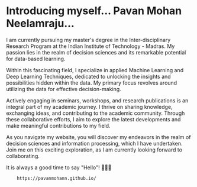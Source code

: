 <!DOCTYPE html>

<body>
    <div class="container">
        <h1>Introducing myself... Pavan Mohan Neelamraju...</h1>
        <p>
            I am currently pursuing my master's degree in the Inter-disciplinary Research Program at the Indian Institute of Technology - Madras. My passion lies in the realm of decision sciences and its remarkable potential for data-based learning.
        </p>
        <p>
            Within this fascinating field, I specialize in applied Machine Learning and Deep Learning Techniques, dedicated to unlocking the insights and possibilities hidden within the data. My primary focus revolves around utilizing the data for effective decision-making.
        </p>
        <p>
            Actively engaging in seminars, workshops, and research publications is an integral part of my academic journey. I thrive on sharing knowledge, exchanging ideas, and contributing to the academic community. Through these collaborative efforts, I aim to explore the latest developments and make meaningful contributions to my field.
        </p>
        <p>
            As you navigate my website, you will discover my endeavors in the realm of decision sciences and information processing, which I have undertaken. Join me on this exciting exploration, as I am currently looking forward to collaborating.
        </p>
        <p>
            It is always a good time to say "Hello"! 👋🏽🙂        </p>
        

        https://pavanmohann.github.io/

</body>
</html>

